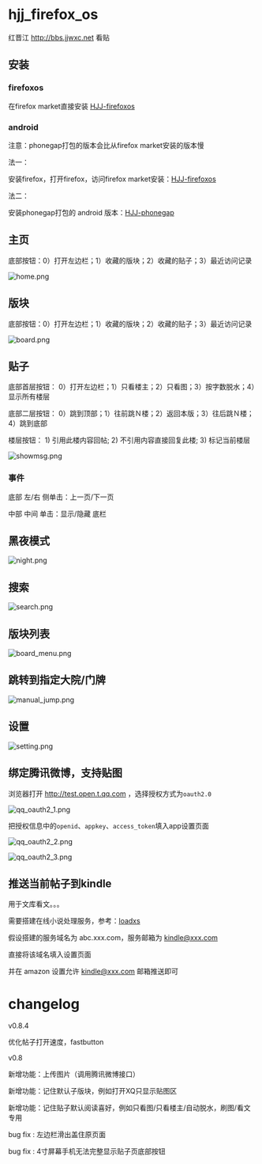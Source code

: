 hjj_firefox_os
==============

红晋江 http://bbs.jjwxc.net 看贴

## 安装

### firefoxos

在firefox market直接安装 [HJJ-firefoxos](https://marketplace.firefox.com/app/hjj/) 

### android

注意：phonegap打包的版本会比从firefox market安装的版本慢

法一：

安装firefox，打开firefox，访问firefox market安装：[HJJ-firefoxos](https://marketplace.firefox.com/app/hjj/)

法二：

安装phonegap打包的 android 版本：[HJJ-phonegap](https://build.phonegap.com/apps/1033213/share)

## 主页

底部按钮：0）打开左边栏；1）收藏的版块；2）收藏的贴子；3）最近访问记录

![home.png](home.png)


## 版块

底部按钮：0）打开左边栏；1）收藏的版块；2）收藏的贴子；3）最近访问记录

![board.png](board.png)

## 贴子

底部首层按钮： 0）打开左边栏；1）只看楼主；2）只看图；3）按字数脱水；4）显示所有楼层

底部二层按钮： 0）跳到顶部；1）往前跳Ｎ楼；2）返回本版；3）往后跳Ｎ楼；4）跳到底部

楼层按钮： 1) 引用此楼内容回帖; 2) 不引用内容直接回复此楼; 3) 标记当前楼层

![showmsg.png](showmsg.png)

### 事件

底部 左/右 侧单击：上一页/下一页

中部 中间 单击：显示/隐藏 底栏

## 黑夜模式

![night.png](night.png)

## 搜索

![search.png](search.png)

## 版块列表

![board_menu.png](board_menu.png)

## 跳转到指定大院/门牌

![manual_jump.png](manual_jump.png)

## 设置

![setting.png](setting.png)

## 绑定腾讯微博，支持贴图

浏览器打开 http://test.open.t.qq.com ，选择授权方式为``oauth2.0``

![qq_oauth2_1.png](qq_oauth2_1.png)

把授权信息中的``openid``、``appkey``、``access_token``填入app设置页面

![qq_oauth2_2.png](qq_oauth2_2.png)

![qq_oauth2_3.png](qq_oauth2_3.png)

## 推送当前帖子到kindle

用于文库看文。。。

需要搭建在线小说处理服务，参考：[loadxs](https://github.com/abbypan/loadxs)

假设搭建的服务域名为 abc.xxx.com，服务邮箱为 kindle@xxx.com

直接将该域名填入设置页面

并在 amazon 设置允许  kindle@xxx.com 邮箱推送即可

# changelog

v0.8.4

优化帖子打开速度，fastbutton

v0.8 

新增功能：上传图片（调用腾讯微博接口）

新增功能：记住默认子版块，例如打开XQ只显示贴图区

新增功能：记住贴子默认阅读喜好，例如只看图/只看楼主/自动脱水，刷图/看文专用

bug fix : 左边栏滑出盖住原页面

bug fix : 4寸屏幕手机无法完整显示贴子页底部按钮
